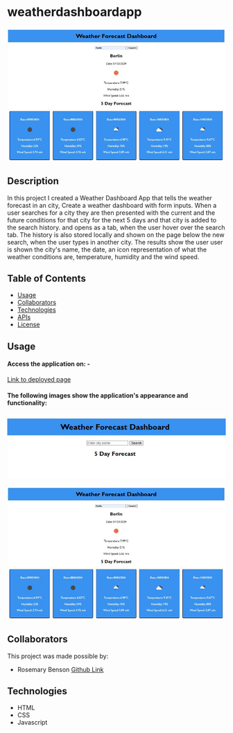 # weatherdashboardapp

![Weather opening](./assets/mainweatherrr.JPG)

## Description

In this project I created a Weather Dashboard App that tells the weather forecast in an city, Create a weather dashboard with form inputs. When a user searches for a city they are then presented with the current and the future conditions for that city for the next 5 days and that city is added to the search history. and opens as a tab, when the user hover over the search tab. The history is also stored locally and shown on the page below the new search, when the user types in another city. The results show the user user is shown the city's name, the date, an icon representation of what the weather conditions are, temperature, humidity and the wind speed.

## Table of Contents 

- [Usage](#usage)
- [Collaborators](#collaborators)
- [Technologies](#technologies)
- [APIs](#apis)
- [License](#license)

## Usage

#### Access the application on: - 

[Link to deployed page](https://rosebenson.github.io/weatherdashboardapp/)

#### The following images show the application's appearance and functionality:

![weatherapp - search page](./assets/weatherrr222.JPG)

![Weatherapp- results page](./assets/mainweatherrr.JPG)

## Collaborators 
This project was made possible by:

- Rosemary Benson [Github Link](https://github.com/RoseBenson)

## Technologies 

- HTML
- CSS
- Javascript

